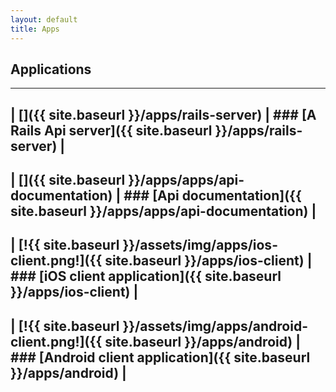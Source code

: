 ```yaml
---
layout: default
title: Apps
---
```


  ## Applications

  ------------------------------------------------------------------------------------------------------------------------------------------------------------------------
  | []({{ site.baseurl }}/apps/rails-server)                                                   | ### [A Rails Api server]({{ site.baseurl }}/apps/rails-server)          |
  ------------------------------------------------------------------------------------------------------------------------------------------------------------------------
  | []({{ site.baseurl }}/apps/apps/api-documentation)                                         | ### [Api documentation]({{ site.baseurl }}/apps/apps/api-documentation) |
  ------------------------------------------------------------------------------------------------------------------------------------------------------------------------
  | [!{{ site.baseurl }}/assets/img/apps/ios-client.png!]({{ site.baseurl }}/apps/ios-client)  | ### [iOS client application]({{ site.baseurl }}/apps/ios-client)        |
  ------------------------------------------------------------------------------------------------------------------------------------------------------------------------
  | [!{{ site.baseurl }}/assets/img/apps/android-client.png!]({{ site.baseurl }}/apps/android) | ### [Android client application]({{ site.baseurl }}/apps/android)       |
  ------------------------------------------------------------------------------------------------------------------------------------------------------------------------


